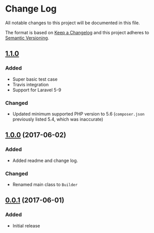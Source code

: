 # Change Log
All notable changes to this project will be documented in this file.

The format is based on [Keep a Changelog](http://keepachangelog.com/) and this project adheres to [Semantic Versioning](http://semver.org/).

## [1.1.0]

### Added 
 - Super basic test case
 - Travis integration
 - Support for Laravel 5-9

### Changed
 - Updated minimum supported PHP version to 5.6 (`composer.json` previously listed 5.4, which was inaccurate)

## [1.0.0] (2017-06-02)

### Added
 - Added readme and change log.

### Changed
 - Renamed main class to `Builder`

## [0.0.1] (2017-06-01)

### Added
 - Initial release

[Unreleased]:https://github.com/maddhatter/markdown-table
[1.1.0]:https://github.com/maddhatter/markdown-table/releases/tag/1.1.0
[1.0.0]:https://github.com/maddhatter/markdown-table/releases/tag/1.0.0
[0.0.1]:https://github.com/maddhatter/markdown-table/releases/tag/0.0.1
